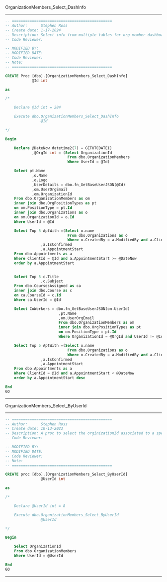 OrganizationMembers_Select_DashInfo
***************************************************************************************************
```sql
-- =============================================
-- Author:		Stephen Ross
-- Create date: 1-17-2024
-- Description: Select info from multiple tables for org member dashboard
-- Code Reviewer:

-- MODIFIED BY:
-- MODIFIED DATE:
-- Code Reviewer:
-- Note:
-- =============================================

CREATE Proc [dbo].[OrganizationMembers_Select_DashInfo]
			@Id int

as

/*

	Declare @Id int = 284

	Execute dbo.OrganizationMembers_Select_DashInfo
				@Id

*/

Begin

	Declare @DateNow datetime2(7) = GETUTCDATE()
			,@OrgId int = (Select OrganizationId
							From dbo.OrganizationMembers
							Where UserId = @Id)

	Select pt.Name
			,o.Name
			,o.Logo
			,UserDetails = dbo.fn_GetBaseUserJSON(@Id)
			,om.UserOrgEmail
			,om.OrganizationId
	From dbo.OrganizationMembers as om
	inner join dbo.OrgPositionTypes as pt
	on om.PositionType = pt.Id
	inner join dbo.Organizations as o
	on om.OrganizationId = o.Id
	Where UserId = @Id

	Select Top 5 AptWith =(Select o.name
							From dbo.Organizations as o
							Where o.CreatedBy = a.ModifiedBy and a.ClientId = @Id)
				,a.IsConfirmed
				,a.AppointmentStart
	From dbo.Appointments as a
	Where ClientId = @Id and a.AppointmentStart >= @DateNow
	order by a.AppointmentStart
	

	Select Top 5 c.Title
				,c.Subject
	From dbo.CoursesAssigned as ca
	inner join dbo.Course as c
	on ca.CourseId = c.Id
	Where ca.UserId = @Id

	Select CoWorkers = dbo.fn_GetBaseUserJSON(om.UserId)
						,pt.Name
						,om.UserOrgEmail
						From dbo.OrganizationMembers as om
						inner join dbo.OrgPositionTypes as pt
						on om.PositionType = pt.Id
						Where OrganizationId = @OrgId and UserId != @Id

	Select Top 5 AptWith =(Select o.name
							From dbo.Organizations as o
							Where o.CreatedBy = a.ModifiedBy and a.ClientId = @Id)
				,a.IsConfirmed
				,a.AppointmentStart
	From dbo.Appointments as a
	Where ClientId = @Id and a.AppointmentStart < @DateNow
	order by a.AppointmentStart desc

End
GO
```
***************************************************************************************************
OrganizationMembers_Select_ByUserId
***************************************************************************************************
```sql
-- =============================================
-- Author:		Stephen Ross
-- Create date: 10-13-2023
-- Description: A proc to select the orginizationId associated to a specific user
-- Code Reviewer:

-- MODIFIED BY:
-- MODIFIED DATE:
-- Code Reviewer:
-- Note:
-- =============================================

CREATE proc [dbo].[OrganizationMembers_Select_ByUserId]
				@UserId int

as

/*

	Declare @UserId int = 8

	Execute dbo.OrganizationMembers_Select_ByUserId
				@UserId

*/

Begin

	Select OrganizationId
	From dbo.OrganizationMembers
	Where UserId = @UserId

End
GO
```
***************************************************************************************************
